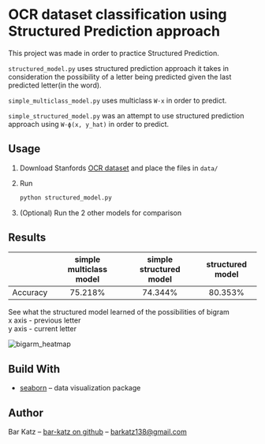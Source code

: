 # OCR dataset classification using Structured Prediction approach

This project was made in order to practice Structured Prediction.

``structured_model.py`` uses structured prediction approach it takes in consideration the possibility of a letter being predicted given the last predicted letter(in the word). 

``simple_multiclass_model.py`` uses multiclass `W·x` in order to predict.

``simple_structured_model.py`` was an attempt to use structured prediction approach using `W·ϕ(x, y_hat)` in order to predict.

## Usage

1. Download Stanfords [OCR dataset](http://ai.stanford.edu/~btaskar/ocr/) and place the files in `data/`

2. Run
    ```sh
    python structured_model.py
    ```

3. (Optional) Run the 2 other models for comparison

## Results

| | simple multiclass model | simple structured model | structured model |
|:---:|:---:|:---:|:---:|
| Accuracy      | 75.218%      | 74.344% | 80.353% |

See what the structured model learned of the possibilities of bigram<br>
x axis - previous letter<br>
y axis - current letter<br>

![bigarm_heatmap](https://user-images.githubusercontent.com/33622626/51331407-5bd0ec00-1a82-11e9-94b4-2f52d42ff7a5.png)


## Build With
* [seaborn](https://seaborn.pydata.org/) – data visualization package


## Author

Bar Katz – [bar-katz on github](https://github.com/bar-katz) – barkatz138@gmail.com
